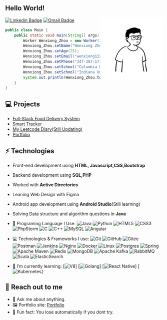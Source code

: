 <h2> Hello World!</h2>

                                                                                                                                         
                                                                                                                                         
<img src="https://github.com/zhouwenx1224/zhouwenx1224/blob/main/cvbox.org.notion-avatar-1677823595524.png" width="200" align="right"></img>

[![Linkedin Badge](https://img.shields.io/badge/-Lindkeden-blue?style=flat-square&logo=Linkedin&logoColor=white&link=https://www.linkedin.com/in/wenxiongzhou/)](https://www.linkedin.com/in/wenxiongzhou)
[![Gmail Badge](https://img.shields.io/badge/-Gmail-Red?style=flat-square&logo=Gmail&logoColor=white&link=mailto:suyash.srivastava14@gmail.com)](mailto:suyash.srivastava14@gmail.com)

```java
public class Main {
    public static void main(String[] args) {
        Worker Wenxiong_Zhou = new Worker();
        Wenxiong_Zhou.setName("Wenxiong Zhou");
        Wenxiong_Zhou.setAge(25);
        Wenxiong_Zhou.setEmail("wenxiong1224@gmail.com");
        Wenxiong_Zhou.setPhone("347-387-1775");
        Wenxiong_Zhou.setSchool("Columbia University");
        Wenxiong_Zhou.setSchool("Indiana University Bloomington");
        System.out.println(Wenxiong_Zhou.toString());
    }
}
```

## 💻 Projects

* [Full-Stack Food Delivery System](https://github.com/zhouwenx1224/reggie_food_delivery_system)
* [Smart Tracker](https://zhouwenx1224.github.io/projects/tracker/)
* [My Leetcode Diary(Still Updating)](https://zhouwenx1224.github.io/articles/)
* [Portfolio](https://zhouwenx1224.github.io/)

## ⚡ Technologies

- Front-end development using **HTML, Javascript,CSS,Bootstrap**
- Backend development using **SQL,PHP**
- Worked with **Active Directories**
- Leaning Web Design with Figma
- Android app development using **Android Studio**(Still learning)
- Solving Data structure and algorithm questions in **Java**

- 🚀 Programing Language I Use:
  ![Java](https://img.shields.io/badge/java-%23ED8B00.svg?style=for-the-badge&logo=java&logoColor=white)
  ![Python](https://img.shields.io/badge/python-3670A0?style=for-the-badge&logo=python&logoColor=ffdd54)
  ![HTML5](https://img.shields.io/badge/html5-%23E34F26.svg?style=for-the-badge&logo=html5&logoColor=white)
  ![CSS3](https://img.shields.io/badge/css3-%231572B6.svg?style=for-the-badge&logo=css3&logoColor=white)
  ![PhpStorm](https://img.shields.io/badge/phpstorm-143?style=for-the-badge&logo=phpstorm&logoColor=black&color=black&labelColor=darkorchid)
  ![C](https://img.shields.io/badge/c-%2300599C.svg?style=for-the-badge&logo=c&logoColor=white)
  ![C++](https://img.shields.io/badge/c++-%2300599C.svg?style=for-the-badge&logo=c%2B%2B&logoColor=white)
  ![MySQL](https://img.shields.io/badge/mysql-%2300f.svg?style=for-the-badge&logo=mysql&logoColor=white)
  ![Angular](https://img.shields.io/badge/angular-%23DD0031.svg?style=for-the-badge&logo=angular&logoColor=white)
  
  
  

- 💻 Technologies & Frameworks I use:
  ![Git](https://img.shields.io/badge/git-%23F05033.svg?style=for-the-badge&logo=git&logoColor=white)
  ![GitHub](https://img.shields.io/badge/github-%23121011.svg?style=for-the-badge&logo=github&logoColor=white)
  ![Gitee](https://img.shields.io/badge/Gitee-C71D23?style=for-the-badge&logo=gitee&logoColor=white)
  ![Postman](https://img.shields.io/badge/Postman-FF6C37?style=for-the-badge&logo=postman&logoColor=white)
  ![Jenkins](https://img.shields.io/badge/jenkins-%232C5263.svg?style=for-the-badge&logo=jenkins&logoColor=white)
  ![Nginx](https://img.shields.io/badge/nginx-%23009639.svg?style=for-the-badge&logo=nginx&logoColor=white)
  ![Docker](https://img.shields.io/badge/docker-%230db7ed.svg?style=for-the-badge&logo=docker&logoColor=white)
  ![Linux](https://img.shields.io/badge/Linux-FCC624?style=for-the-badge&logo=linux&logoColor=black)
  ![Postgres](https://img.shields.io/badge/postgres-%23316192.svg?style=for-the-badge&logo=postgresql&logoColor=white)
  ![Spring](https://img.shields.io/badge/spring-%236DB33F.svg?style=for-the-badge&logo=spring&logoColor=white)
  ![Apache Maven](https://img.shields.io/badge/Apache%20Maven-C71A36?style=for-the-badge&logo=Apache%20Maven&logoColor=white)
  ![Redis](https://img.shields.io/badge/redis-%23DD0031.svg?style=for-the-badge&logo=redis&logoColor=white)
  ![MongoDB](https://img.shields.io/badge/MongoDB-%234ea94b.svg?style=for-the-badge&logo=mongodb&logoColor=white)
  ![Apache Kafka](https://img.shields.io/badge/Apache%20Kafka-000?style=for-the-badge&logo=apachekafka)
  ![RabbitMQ](https://img.shields.io/badge/Rabbitmq-FF6600?style=for-the-badge&logo=rabbitmq&logoColor=white)
  ![Scala](https://img.shields.io/badge/scala-%23DC322F.svg?style=for-the-badge&logo=scala&logoColor=white)
  ![ElasticSearch](https://img.shields.io/badge/-ElasticSearch-005571?style=for-the-badge&logo=elasticsearch)



- 🌱 I’m currently learning:
  [![V8](https://img.shields.io/badge/-V8-3DDC84?logo=v8&logoColor=4788F4)]
  [![Golang](https://img.shields.io/badge/-Golang-02569B?logo=go&logoColor=00ACC1)]
  [![React Native](https://img.shields.io/badge/React_Native-20232A?logo=react&logoColor=61DAFB)]
  [![Kubernetes](https://img.shields.io/badge/-Kubernetes-F5F5F5?logo=Kubernetes&logoColor=316CE6)]

## 👋 Reach out to me

- 💬 Ask me about anything.
- 🖼️ Portfolio site: [Portfolio](https://zhouwenx1224.github.io/)
- 💎 Fun fact: You lose automatically if you dont try.


